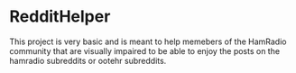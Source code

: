 # RedditHelper

This project is very basic and is meant to help memebers of the HamRadio community that are visually impaired to 
be able to enjoy the posts on the hamradio subreddits or ootehr subreddits.

